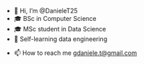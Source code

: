 - 👋 Hi, I’m @DanieleT25
- 🎓 BSc in Computer Science
- 🎓 MSc student in Data Science
- 📖 Self-learning data engineering
<!--- - 📚 I wish to become a professional in data science --->
<!--- - 👀 I’m interested in learning to become a professional in my business sector --->
<!--- - 🌱 I’m currently learning computer science on University of Catania --->
<!--- - 💞️ I’m looking to collaborate on project --->
- 📫 How to reach me gdaniele.t@gmail.com

<!---
DanieleT25/DanieleT25 is a ✨ special ✨ repository because its `README.md` (this file) appears on your GitHub profile.
You can click the Preview link to take a look at your changes.
--->

